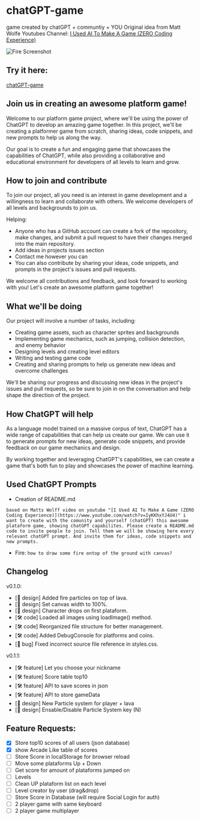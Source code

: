 # chatGPT-game
game created by chatGPT + communtiy + YOU
Original idea from Matt Wolfe Youtubes Channel: [I Used AI To Make A Game (ZERO Coding Experience)](https://www.youtube.com/watch?v=IyKKhxYJ4U4)


![Fire Screenshot](https://www.kukumo.net/chatGPT-game/imgs/screenshot3.png)

## Try it here:
[chatGPT-game](https://kukumo.net/chatGPT-game/)

## Join us in creating an awesome platform game!
Welcome to our platform game project, where we'll be using the power of ChatGPT to develop an amazing game together. In this project, we'll be creating a platformer game from scratch, sharing ideas, code snippets, and new prompts to help us along the way.

Our goal is to create a fun and engaging game that showcases the capabilities of ChatGPT, while also providing a collaborative and educational environment for developers of all levels to learn and grow.

## How to join and contribute
To join our project, all you need is an interest in game development and a willingness to learn and collaborate with others. We welcome developers of all levels and backgrounds to join us.

Helping:
- Anyone who has a GitHub account can create a fork of the repository, make changes, and submit a pull request to have their changes merged into the main repository.
- Add ideas in projects issues section
- Contact me however you can
- You can also contribute by sharing your ideas, code snippets, and prompts in the project's issues and pull requests. 

We welcome all contributions and feedback, and look forward to working with you!
Let's create an awesome platform game together!

## What we'll be doing
Our project will involve a number of tasks, including:

- Creating game assets, such as character sprites and backgrounds
- Implementing game mechanics, such as jumping, collision detection, and enemy behavior
- Designing levels and creating level editors
- Writing and testing game code
- Creating and sharing prompts to help us generate new ideas and overcome challenges

We'll be sharing our progress and discussing new ideas in the project's issues and pull requests, so be sure to join in on the conversation and help shape the direction of the project.

## How ChatGPT will help
As a language model trained on a massive corpus of text, ChatGPT has a wide range of capabilities that can help us create our game. We can use it to generate prompts for new ideas, generate code snippets, and provide feedback on our game mechanics and design.

By working together and leveraging ChatGPT's capabilities, we can create a game that's both fun to play and showcases the power of machine learning.


## Used ChatGPT Prompts

- Creation of README.md
```
based on Matts Wolff video on youtube "[I Used AI To Make A Game (ZERO Coding Experience)](https://www.youtube.com/watch?v=IyKKhxYJ4U4)" i want to create with the comunity and yourself (chatGPT) this awesome plataform game, showing chatGPT capabilites. Please create a README.md code to invite people to join. Tell them we will be showing here every relevant chatGPT prompt. And invite them for ideas, code snippets and new prompts.
```

- Fire: `how to draw some fire ontop of the ground with canvas?`

## Changelog

v0.1.0:
- [🎨 design] Added fire particles on top of lava.
- [🎨 design] Set canvas width to 100%.
- [🎨 design] Character drops on first plataform.
- [🛠 code] Loaded all images using loadImage() method.
- [🛠 code] Reorganized file structure for better management.
- [🛠 code] Added DebugConsole for platforms and coins.
- [🐜 bug] Fixed incorrect source file reference in styles.css.

v0.1.1:
- [🛠 feature] Let you choose your nickname
- [🛠 feature] Score table top10
- [🛠 feature] API to save scores in json
- [🛠 feature] API to store gameData
- [🎨 design] New Particle system for player + lava
- [🎨 design] Ensable/Disable Particle System key (N)

## Feature Requests:

- [x] Store top10 scores of all users (json database)
- [x] show Arcade Like table of scores
- [ ] Store Score in localStorage for browser reload
- [ ] Move some plataforms Up + Down
- [ ] Get score for amount of plataforms jumped on
- [ ] Levels
- [ ] Clean UP plataform list on each level
- [ ] Level creator by user (drag&drop)
- [ ] Store Score in Database (will require Social Login for auth)
- [ ] 2 player game with same keyboard
- [ ] 2 player game multiplayer
